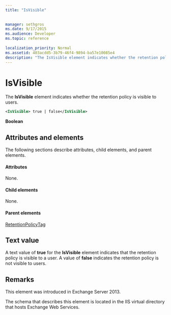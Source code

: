 ```yaml
---
title: "IsVisible"
 
 
manager: sethgros
ms.date: 9/17/2015
ms.audience: Developer
ms.topic: reference
 
localization_priority: Normal
ms.assetid: 403acdd5-3b79-46f4-9894-ba57e10085e4
description: "The IsVisible element indicates whether the retention policy is visible to users."
---
```


# IsVisible

The **IsVisible** element indicates whether the retention policy is visible to users. 
  
```XML
<IsVisible> true | false</IsVisible>
```

 **Boolean**
## Attributes and elements

The following sections describe attributes, child elements, and parent elements.
  
#### Attributes

None.
  
#### Child elements

None.
  
#### Parent elements

[RetentionPolicyTag](retentionpolicytag.md)
  
## Text value

A text value of **true** for the **IsVisible** element indicates that the retention policy is visible to a user. A value of **false** indicates the retention policy is not visible to users. 
  
## Remarks

This element was introduced in Exchange Server 2013.
  
The schema that describes this element is located in the IIS virtual directory that hosts Exchange Web Services.
  

